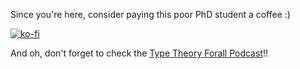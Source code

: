 Since you're here, consider paying this poor PhD student a coffee :)

[![ko-fi](https://ko-fi.com/img/githubbutton_sm.svg)](https://ko-fi.com/M4M5F71UK)

And oh, don't forget to check the [Type Theory Forall Podcast](https://typetheoryforall.com/)!!
